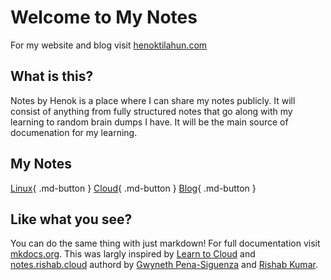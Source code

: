# Welcome to My Notes

For my website and blog visit [henoktilahun.com](https://www.henoktilahun.com)

## What is this?

Notes by Henok is a place where I can share my notes publicly. It will consist of anything from fully structured notes that go along with my learning to random brain dumps I have. It will be the main source of documenation for my learning.

## My Notes
[Linux](./Linux/overview.md){ .md-button }
[Cloud](./Cloud/CloudResumeChallenge/crc.md){ .md-button }
[Blog](https://www.henoktilahun.com/tag/blogs/){ .md-button }

## Like what you see?

You can do the same thing with just markdown! For full documentation visit [mkdocs.org](https://www.mkdocs.org). This was largly inspired by [Learn to Cloud](https://learntocloud.guide/) and [notes.rishab.cloud](https://notes.rishab.cloud/) authord by [Gwyneth Pena-Siguenza](https://twitter.com/madebygps) and [Rishab Kumar](https://twitter.com/rishabk7).